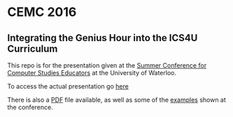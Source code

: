 # CEMC 2016
## Integrating the Genius Hour into the ICS4U Curriculum

This repo is for the presentation given at the [Summer Conference for Computer Studies Educators](http://cemc.uwaterloo.ca/events/csteachers.html) at the University of Waterloo.

To access the actual presentation go [here](https://mrseidel.github.io/CEMC2016-GeniusHour/)

There is also a [PDF](./PDF) file available, as well as some of the [examples](./Examples) shown at the conference.
